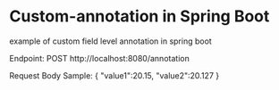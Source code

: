 # Custom-annotation in Spring Boot
example of custom field level annotation in spring boot

Endpoint: POST http://localhost:8080/annotation

Request Body Sample:
{
   "value1":20.15,
   "value2":20.127
}
